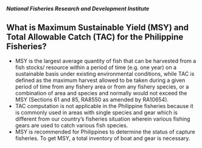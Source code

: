 ##### National Fisheries Research and Development Institute

## What is Maximum Sustainable Yield (MSY) and Total Allowable Catch (TAC) for the Philippine Fisheries?


 - MSY is the largest average quantity of fish that can be harvested from a  fish stocks/ resource within a period of time (e.g. one year) on a sustainable basis under existing environmental conditions, while TAC is defined as the maximum harvest allowed to be taken during a given period of time from any fishery area or from any fishery species, or a combination of area and species and normally would not exceed the MSY (Sections 61 and 85, RA8550 as amended by RA10654). 
 - TAC computation is not applicable in the Philippine fisheries because it is commonly used in areas with single species and gear which is different from our country’s fisheries situation wherein various fishing gears are used to catch various fish species.
 - MSY is recommended for Philippines to determine the status of capture fisheries. To get MSY, a total inventory of boat and gear is necessary.
